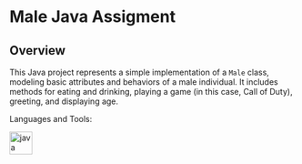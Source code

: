 # Male Java Assigment

## Overview
This Java project represents a simple implementation of a `Male` class, modeling basic attributes and behaviors of a male individual. It includes methods for eating and drinking, playing a game (in this case, Call of Duty), greeting, and displaying age.


Languages and Tools: 
<p <a href="https://www.java.com/en/" traget="_blank" rel="noreferrer">  <img src="https://nerdysoft.com/wp-content/uploads/2021/11/java-14-1.svg" alt="java" width="40" height="40"/> </a>
